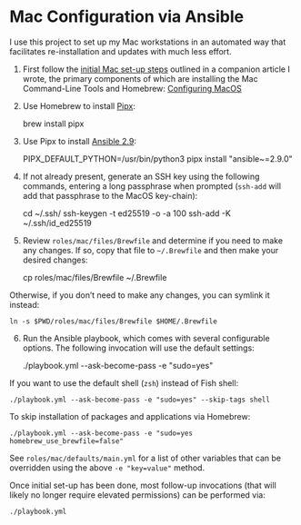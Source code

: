 Mac Configuration via Ansible
=============================

I use this project to set up my Mac workstations in an automated way that facilitates re-installation and updates with much less effort.

1. First follow the [initial Mac set-up steps](https://hackercodex.com/guide/mac-development-configuration/) outlined in a companion article I wrote, the primary components of which are installing the Mac Command-Line Tools and Homebrew: [Configuring MacOS](https://hackercodex.com/guide/mac-development-configuration/)

2. Use Homebrew to install [Pipx]():

    brew install pipx

3. Use Pipx to install [Ansible 2.9](https://docs.ansible.com/ansible/2.9/):

    PIPX_DEFAULT_PYTHON=/usr/bin/python3 pipx install "ansible~=2.9.0"

4. If not already present, generate an SSH key using the following commands, entering a long passphrase when prompted (`ssh-add` will add that passphrase to the MacOS key-chain):

    cd ~/.ssh/
    ssh-keygen -t ed25519 -o -a 100
    ssh-add -K ~/.ssh/id_ed25519

5. Review `roles/mac/files/Brewfile` and determine if you need to make any changes. If so, copy that file to `~/.Brewfile` and then make your desired changes:

    cp roles/mac/files/Brewfile ~/.Brewfile

Otherwise, if you don’t need to make any changes, you can symlink it instead:

    ln -s $PWD/roles/mac/files/Brewfile $HOME/.Brewfile

6. Run the Ansible playbook, which comes with several configurable options. The following invocation will use the default settings:

    ./playbook.yml --ask-become-pass -e "sudo=yes"

If you want to use the default shell (`zsh`) instead of Fish shell:

    ./playbook.yml --ask-become-pass -e "sudo=yes" --skip-tags shell

To skip installation of packages and applications via Homebrew:

    ./playbook.yml --ask-become-pass -e "sudo=yes homebrew_use_brewfile=false"

See `roles/mac/defaults/main.yml` for a list of other variables that can be overridden using the above `-e "key=value"` method.

Once initial set-up has been done, most follow-up invocations (that will likely no longer require elevated permissions) can be performed via:

    ./playbook.yml
